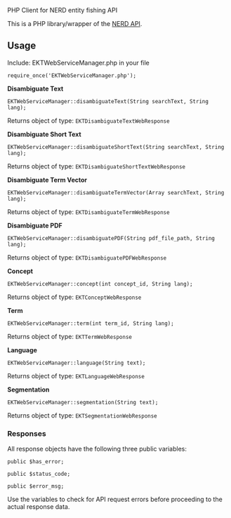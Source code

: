 PHP Client for NERD entity fishing API

This is a PHP library/wrapper of the <a target="_blank" href="http://nerd.readthedocs.io/">NERD API</a>.

<h2>Usage</h2>

Include: EKTWebServiceManager.php in your file

`require_once('EKTWebServiceManager.php');`

<b>Disambiguate Text</b>

`EKTWebServiceManager::disambiguateText(String searchText, String lang);`

Returns object of type: `EKTDisambiguateTextWebResponse`

<b>Disambiguate Short Text</b>

`EKTWebServiceManager::disambiguateShortText(String searchText, String lang);`

Returns object of type: `EKTDisambiguateShortTextWebResponse`

<b>Disambiguate Term Vector</b>

`EKTWebServiceManager::disambiguateTermVector(Array searchText, String lang);`

Returns object of type: `EKTDisambiguateTermWebResponse`

<b>Disambiguate PDF</b>

`EKTWebServiceManager::disambiguatePDF(String pdf_file_path, String lang);`

Returns object of type: `EKTDisambiguatePDFWebResponse`

<b>Concept</b>

`EKTWebServiceManager::concept(int concept_id, String lang);`

Returns object of type: `EKTConceptWebResponse`

<b>Term</b>

`EKTWebServiceManager::term(int term_id, String lang);`

Returns object of type: `EKTTermWebResponse`

<b>Language</b>

`EKTWebServiceManager::language(String text);`

Returns object of type: `EKTLanguageWebResponse`

<b>Segmentation</b>

`EKTWebServiceManager::segmentation(String text);`

Returns object of type: `EKTSegmentationWebResponse`

<h3>Responses</h3>

All response objects have the following three public variables:

`public $has_error;`
 
`public $status_code;`
  
`public $error_msg;`

Use the variables to check for API request errors before proceeding to the actual response data.
  
